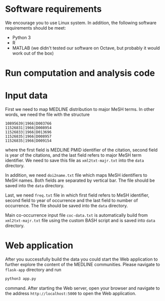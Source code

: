 # Software requirements

We encourage you to use Linux system. In addition, the following software requirements should be meet:
- Python 3
- R
- MATLAB (we didn't tested our software on Octave, but probably it would work out of the box)

# Run computation and analysis code

# Input data

First we need to map MEDLINE distribution to major MeSH terms. In other words, we need the file with the structure

```
10895639|1966|D003766
11526831|1966|D008954
11526833|1966|D013696
11526835|1966|D008957
11526835|1966|D009154
```
where the first field is MEDLINE PMID identifier of the citation, second field is year of the citations, and the last field refers to major MeSH term identifier. We need to save this file as `xml2txt-majr.txt` into the `data` directory.

In addition, we need `doi2name.txt` file which maps MeSH identifiers to MeSH names. Both fields are separated by vertical bar. The file should be saved into the `data` directory.

Last, we need `freq.txt` file in which first field refers to MeSH identifier, second field to year of occurrence and the last field to number of occurrence. The file should be saved into the `data` directory.

Main co-occurrence input file `coc-data.txt` is automatically build from `xml2txt-majr.txt` file using the custom BASH script and is saved into `data` directory.

# Web application

After you successfully build the data you could start the Web application to further explore the content of the MEDLINE communities. Please navigate to `flask-app` directory and run

```python
python3 app.py
```
command. After starting the Web server, open your browser and navigate to the address `http://localhost:5000` to open the Web application.

